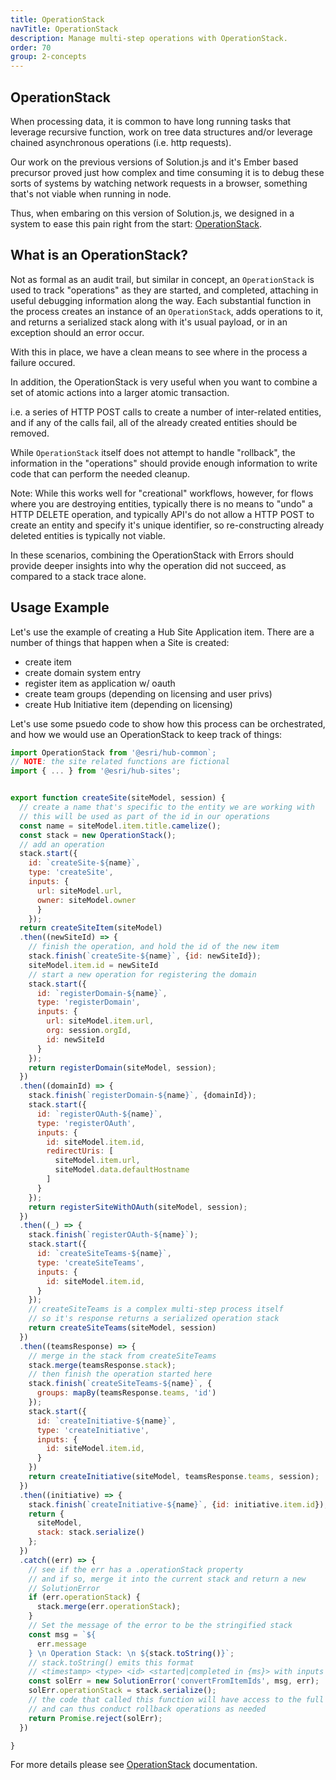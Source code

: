 ```yaml
---
title: OperationStack
navTitle: OperationStack
description: Manage multi-step operations with OperationStack.
order: 70
group: 2-concepts
---
```


## OperationStack

When processing data, it is common to have long running tasks that leverage recursive function, work on tree data structures and/or leverage chained asynchronous operations (i.e. http requests).

Our work on the previous versions of Solution.js and it's Ember based precursor proved just how complex and time consuming it is to debug these sorts of systems by watching network requests in a browser, something that's not viable when running in node.

Thus, when embaring on this version of Solution.js, we designed in a system to ease this pain right from the start: [OperationStack](../../hub.js/api/common/OperationStack).

## What is an OperationStack?

Not as formal as an audit trail, but similar in concept, an `OperationStack` is used to track "operations" as they are started, and completed, attaching in useful debugging information along the way. Each substantial function in the process creates an instance of an `OperationStack`, adds operations to it, and returns a serialized stack along with it's usual payload, or in an exception should an error occur.

With this in place, we have a clean means to see where in the process a failure occured.

In addition, the OperationStack is very useful when you want to combine a set of atomic actions into a larger atomic transaction.

i.e. a series of HTTP POST calls to create a number of inter-related entities, and if any of the calls fail, all of the already created entities should be removed.

While `OperationStack` itself does not attempt to handle "rollback", the information in the "operations" should provide enough information to write code that can perform the needed cleanup.

Note: While this works well for "creational" workflows, however, for flows where you are destroying entities, typically there is no means to "undo" a HTTP DELETE operation, and typically API's do not allow a HTTP POST to create an entity and specify it's unique identifier, so re-constructing already deleted entities is typically not viable.

In these scenarios, combining the OperationStack with Errors should provide deeper insights into why the operation did not succeed, as compared to a stack trace alone.

## Usage Example

Let's use the example of creating a Hub Site Application item. There are a number of things that happen when a Site is created:

- create item
- create domain system entry
- register item as application w/ oauth
- create team groups (depending on licensing and user privs)
- create Hub Initiative item (depending on licensing)

Let's use some psuedo code to show how this process can be orchestrated, and how we would use an OperationStack to keep track of things:

```js
import OperationStack from '@esri/hub-common`;
// NOTE: the site related functions are fictional
import { ... } from '@esri/hub-sites';


export function createSite(siteModel, session) {
  // create a name that's specific to the entity we are working with
  // this will be used as part of the id in our operations
  const name = siteModel.item.title.camelize();
  const stack = new OperationStack();
  // add an operation
  stack.start({
    id: `createSite-${name}`,
    type: 'createSite',
    inputs: {
      url: siteModel.url,
      owner: siteModel.owner
      }
    });
  return createSiteItem(siteModel)
  .then((newSiteId) => {
    // finish the operation, and hold the id of the new item
    stack.finish(`createSite-${name}`, {id: newSiteId});
    siteModel.item.id = newSiteId
    // start a new operation for registering the domain
    stack.start({
      id: `registerDomain-${name}`,
      type: 'registerDomain',
      inputs: {
        url: siteModel.item.url,
        org: session.orgId,
        id: newSiteId
      }
    });
    return registerDomain(siteModel, session);
  })
  .then((domainId) => {
    stack.finish(`registerDomain-${name}`, {domainId});
    stack.start({
      id: `registerOAuth-${name}`,
      type: 'registerOAuth',
      inputs: {
        id: siteModel.item.id,
        redirectUris: [
          siteModel.item.url,
          siteModel.data.defaultHostname
        ]
      }
    });
    return registerSiteWithOAuth(siteModel, session);
  })
  .then((_) => {
    stack.finish(`registerOAuth-${name}`);
    stack.start({
      id: `createSiteTeams-${name}`,
      type: 'createSiteTeams',
      inputs: {
        id: siteModel.item.id,
      }
    });
    // createSiteTeams is a complex multi-step process itself
    // so it's response returns a serialized operation stack
    return createSiteTeams(siteModel, session)
  })
  .then((teamsResponse) => {
    // merge in the stack from createSiteTeams
    stack.merge(teamsResponse.stack);
    // then finish the operation started here
    stack.finish(`createSiteTeams-${name}`, {
      groups: mapBy(teamsResponse.teams, 'id')
    });
    stack.start({
      id: `createInitiative-${name}`,
      type: 'createInitiative',
      inputs: {
        id: siteModel.item.id,
      }
    })
    return createInitiative(siteModel, teamsResponse.teams, session);
  })
  .then((initiative) => {
    stack.finish(`createInitiative-${name}`, {id: initiative.item.id});
    return {
      siteModel,
      stack: stack.serialize()
    };
  })
  .catch((err) => {
    // see if the err has a .operationStack property
    // and if so, merge it into the current stack and return a new
    // SolutionError
    if (err.operationStack) {
      stack.merge(err.operationStack);
    }
    // Set the message of the error to be the stringified stack
    const msg = `${
      err.message
    } \n Operation Stack: \n ${stack.toString()}`;
    // stack.toString() emits this format
    // <timestamp> <type> <id> <started|completed in {ms}> with inputs <JSON.stringify(inputs)>
    const solErr = new SolutionError('convertFromItemIds', msg, err);
    solErr.operationStack = stack.serialize();
    // the code that called this function will have access to the full stack
    // and can thus conduct rollback operations as needed
    return Promise.reject(solErr);
  })

}

```

For more details please see [OperationStack](../../hub.js/api/common/OperationStack) documentation.
